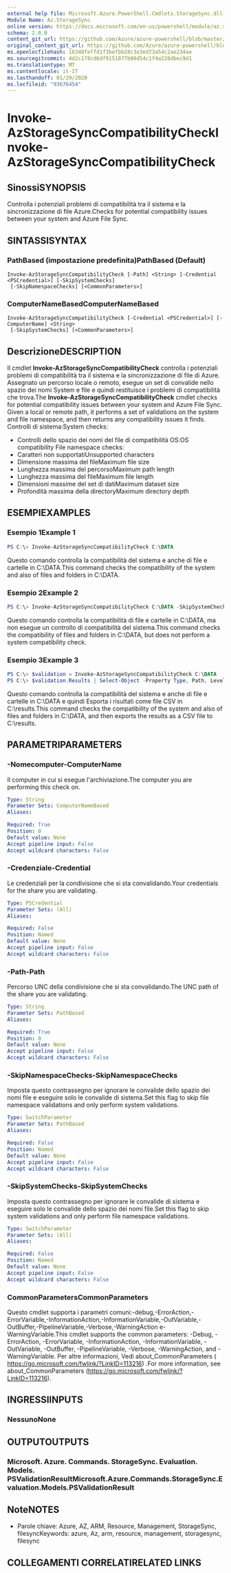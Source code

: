 ```yaml
---
external help file: Microsoft.Azure.PowerShell.Cmdlets.StorageSync.dll-Help.xml
Module Name: Az.StorageSync
online version: https://docs.microsoft.com/en-us/powershell/module/az.storagesync/invoke-azstoragesynccompatibilitycheck
schema: 2.0.0
content_git_url: https://github.com/Azure/azure-powershell/blob/master/src/StorageSync/StorageSync/help/Invoke-AzStorageSyncCompatibilityCheck.md
original_content_git_url: https://github.com/Azure/azure-powershell/blob/master/src/StorageSync/StorageSync/help/Invoke-AzStorageSyncCompatibilityCheck.md
ms.openlocfilehash: 16348feffd1f3befbb28c3e3ed73a54c2ae234ae
ms.sourcegitcommit: 4d2c178cd6df9151877b08d54c1f4a228dbec9d1
ms.translationtype: MT
ms.contentlocale: it-IT
ms.lasthandoff: 01/29/2020
ms.locfileid: "93676454"
---
```

# <span data-ttu-id="bad1a-101">Invoke-AzStorageSyncCompatibilityCheck</span><span class="sxs-lookup"><span data-stu-id="bad1a-101">Invoke-AzStorageSyncCompatibilityCheck</span></span>

## <span data-ttu-id="bad1a-102">Sinossi</span><span class="sxs-lookup"><span data-stu-id="bad1a-102">SYNOPSIS</span></span>
<span data-ttu-id="bad1a-103">Controlla i potenziali problemi di compatibilità tra il sistema e la sincronizzazione di file Azure.</span><span class="sxs-lookup"><span data-stu-id="bad1a-103">Checks for potential compatibility issues between your system and Azure File Sync.</span></span>

## <span data-ttu-id="bad1a-104">SINTASSI</span><span class="sxs-lookup"><span data-stu-id="bad1a-104">SYNTAX</span></span>

### <span data-ttu-id="bad1a-105">PathBased (impostazione predefinita)</span><span class="sxs-lookup"><span data-stu-id="bad1a-105">PathBased (Default)</span></span>
```
Invoke-AzStorageSyncCompatibilityCheck [-Path] <String> [-Credential <PSCredential>] [-SkipSystemChecks]
 [-SkipNamespaceChecks] [<CommonParameters>]
```

### <span data-ttu-id="bad1a-106">ComputerNameBased</span><span class="sxs-lookup"><span data-stu-id="bad1a-106">ComputerNameBased</span></span>
```
Invoke-AzStorageSyncCompatibilityCheck [-Credential <PSCredential>] [-ComputerName] <String>
 [-SkipSystemChecks] [<CommonParameters>]
```

## <span data-ttu-id="bad1a-107">Descrizione</span><span class="sxs-lookup"><span data-stu-id="bad1a-107">DESCRIPTION</span></span>
<span data-ttu-id="bad1a-108">Il cmdlet **Invoke-AzStorageSyncCompatibilityCheck** controlla i potenziali problemi di compatibilità tra il sistema e la sincronizzazione di file di Azure. Assegnato un percorso locale o remoto, esegue un set di convalide nello spazio dei nomi System e file e quindi restituisce i problemi di compatibilità che trova.</span><span class="sxs-lookup"><span data-stu-id="bad1a-108">The **Invoke-AzStorageSyncCompatibilityCheck** cmdlet checks for potential compatibility issues between your system and Azure File Sync. Given a local or remote path, it performs a set of validations on the system and file namespace, and then returns any compatibility issues it finds.</span></span>
<span data-ttu-id="bad1a-109">Controlli di sistema:</span><span class="sxs-lookup"><span data-stu-id="bad1a-109">System checks:</span></span>
- <span data-ttu-id="bad1a-110">Controlli dello spazio dei nomi del file di compatibilità OS:</span><span class="sxs-lookup"><span data-stu-id="bad1a-110">OS compatibility File namespace checks:</span></span>
- <span data-ttu-id="bad1a-111">Caratteri non supportati</span><span class="sxs-lookup"><span data-stu-id="bad1a-111">Unsupported characters</span></span>
- <span data-ttu-id="bad1a-112">Dimensione massima del file</span><span class="sxs-lookup"><span data-stu-id="bad1a-112">Maximum file size</span></span>
- <span data-ttu-id="bad1a-113">Lunghezza massima del percorso</span><span class="sxs-lookup"><span data-stu-id="bad1a-113">Maximum path length</span></span>
- <span data-ttu-id="bad1a-114">Lunghezza massima del file</span><span class="sxs-lookup"><span data-stu-id="bad1a-114">Maximum file length</span></span>
- <span data-ttu-id="bad1a-115">Dimensioni massime del set di dati</span><span class="sxs-lookup"><span data-stu-id="bad1a-115">Maximum dataset size</span></span>
- <span data-ttu-id="bad1a-116">Profondità massima della directory</span><span class="sxs-lookup"><span data-stu-id="bad1a-116">Maximum directory depth</span></span>

## <span data-ttu-id="bad1a-117">ESEMPI</span><span class="sxs-lookup"><span data-stu-id="bad1a-117">EXAMPLES</span></span>

### <span data-ttu-id="bad1a-118">Esempio 1</span><span class="sxs-lookup"><span data-stu-id="bad1a-118">Example 1</span></span>
```powershell
PS C:\> Invoke-AzStorageSyncCompatibilityCheck C:\DATA
```

<span data-ttu-id="bad1a-119">Questo comando controlla la compatibilità del sistema e anche di file e cartelle in C:\DATA.</span><span class="sxs-lookup"><span data-stu-id="bad1a-119">This command checks the compatibility of the system and also of files and folders in C:\DATA.</span></span>

### <span data-ttu-id="bad1a-120">Esempio 2</span><span class="sxs-lookup"><span data-stu-id="bad1a-120">Example 2</span></span>
```powershell
PS C:\> Invoke-AzStorageSyncCompatibilityCheck C:\DATA -SkipSystemChecks
```

<span data-ttu-id="bad1a-121">Questo comando controlla la compatibilità di file e cartelle in C:\DATA, ma non esegue un controllo di compatibilità del sistema.</span><span class="sxs-lookup"><span data-stu-id="bad1a-121">This command checks the compatibility of files and folders in C:\DATA, but does not perform a system compatibility check.</span></span>

### <span data-ttu-id="bad1a-122">Esempio 3</span><span class="sxs-lookup"><span data-stu-id="bad1a-122">Example 3</span></span>
```powershell
PS C:\> $validation = Invoke-AzStorageSyncCompatibilityCheck C:\DATA
PS C:\> $validation.Results | Select-Object -Property Type, Path, Level, Description, Result | Export-Csv -Path C:\results.csv -Encoding utf8
```

<span data-ttu-id="bad1a-123">Questo comando controlla la compatibilità del sistema e anche di file e cartelle in C:\DATA e quindi Esporta i risultati come file CSV in C:\results.</span><span class="sxs-lookup"><span data-stu-id="bad1a-123">This command checks the compatibility of the system and also of files and folders in C:\DATA, and then exports the results as a CSV file to C:\results.</span></span>

## <span data-ttu-id="bad1a-124">PARAMETRI</span><span class="sxs-lookup"><span data-stu-id="bad1a-124">PARAMETERS</span></span>

### <span data-ttu-id="bad1a-125">-Nomecomputer</span><span class="sxs-lookup"><span data-stu-id="bad1a-125">-ComputerName</span></span>
<span data-ttu-id="bad1a-126">Il computer in cui si esegue l'archiviazione.</span><span class="sxs-lookup"><span data-stu-id="bad1a-126">The computer you are performing this check on.</span></span>

```yaml
Type: String
Parameter Sets: ComputerNameBased
Aliases:

Required: True
Position: 0
Default value: None
Accept pipeline input: False
Accept wildcard characters: False
```

### <span data-ttu-id="bad1a-127">-Credenziale</span><span class="sxs-lookup"><span data-stu-id="bad1a-127">-Credential</span></span>
<span data-ttu-id="bad1a-128">Le credenziali per la condivisione che si sta convalidando.</span><span class="sxs-lookup"><span data-stu-id="bad1a-128">Your credentials for the share you are validating.</span></span>

```yaml
Type: PSCredential
Parameter Sets: (All)
Aliases:

Required: False
Position: Named
Default value: None
Accept pipeline input: False
Accept wildcard characters: False
```

### <span data-ttu-id="bad1a-129">-Path</span><span class="sxs-lookup"><span data-stu-id="bad1a-129">-Path</span></span>
<span data-ttu-id="bad1a-130">Percorso UNC della condivisione che si sta convalidando.</span><span class="sxs-lookup"><span data-stu-id="bad1a-130">The UNC path of the share you are validating.</span></span>

```yaml
Type: String
Parameter Sets: PathBased
Aliases:

Required: True
Position: 0
Default value: None
Accept pipeline input: False
Accept wildcard characters: False
```

### <span data-ttu-id="bad1a-131">-SkipNamespaceChecks</span><span class="sxs-lookup"><span data-stu-id="bad1a-131">-SkipNamespaceChecks</span></span>
<span data-ttu-id="bad1a-132">Imposta questo contrassegno per ignorare le convalide dello spazio dei nomi file e eseguire solo le convalide di sistema.</span><span class="sxs-lookup"><span data-stu-id="bad1a-132">Set this flag to skip file namespace validations and only perform system validations.</span></span>

```yaml
Type: SwitchParameter
Parameter Sets: PathBased
Aliases:

Required: False
Position: Named
Default value: None
Accept pipeline input: False
Accept wildcard characters: False
```

### <span data-ttu-id="bad1a-133">-SkipSystemChecks</span><span class="sxs-lookup"><span data-stu-id="bad1a-133">-SkipSystemChecks</span></span>
<span data-ttu-id="bad1a-134">Imposta questo contrassegno per ignorare le convalide di sistema e eseguire solo le convalide dello spazio dei nomi file.</span><span class="sxs-lookup"><span data-stu-id="bad1a-134">Set this flag to skip system validations and only perform file namespace validations.</span></span>

```yaml
Type: SwitchParameter
Parameter Sets: (All)
Aliases:

Required: False
Position: Named
Default value: None
Accept pipeline input: False
Accept wildcard characters: False
```

### <span data-ttu-id="bad1a-135">CommonParameters</span><span class="sxs-lookup"><span data-stu-id="bad1a-135">CommonParameters</span></span>
<span data-ttu-id="bad1a-136">Questo cmdlet supporta i parametri comuni:-debug,-ErrorAction,-ErrorVariable,-InformationAction,-InformationVariable,-OutVariable,-OutBuffer,-PipelineVariable,-Verbose,-WarningAction e-WarningVariable.</span><span class="sxs-lookup"><span data-stu-id="bad1a-136">This cmdlet supports the common parameters: -Debug, -ErrorAction, -ErrorVariable, -InformationAction, -InformationVariable, -OutVariable, -OutBuffer, -PipelineVariable, -Verbose, -WarningAction, and -WarningVariable.</span></span> <span data-ttu-id="bad1a-137">Per altre informazioni, Vedi about_CommonParameters ( https://go.microsoft.com/fwlink/?LinkID=113216) .</span><span class="sxs-lookup"><span data-stu-id="bad1a-137">For more information, see about_CommonParameters (https://go.microsoft.com/fwlink/?LinkID=113216).</span></span>

## <span data-ttu-id="bad1a-138">INGRESSI</span><span class="sxs-lookup"><span data-stu-id="bad1a-138">INPUTS</span></span>

### <span data-ttu-id="bad1a-139">Nessuno</span><span class="sxs-lookup"><span data-stu-id="bad1a-139">None</span></span>

## <span data-ttu-id="bad1a-140">OUTPUT</span><span class="sxs-lookup"><span data-stu-id="bad1a-140">OUTPUTS</span></span>

### <span data-ttu-id="bad1a-141">Microsoft. Azure. Commands. StorageSync. Evaluation. Models. PSValidationResult</span><span class="sxs-lookup"><span data-stu-id="bad1a-141">Microsoft.Azure.Commands.StorageSync.Evaluation.Models.PSValidationResult</span></span>

## <span data-ttu-id="bad1a-142">Note</span><span class="sxs-lookup"><span data-stu-id="bad1a-142">NOTES</span></span>
* <span data-ttu-id="bad1a-143">Parole chiave: Azure, AZ, ARM, Resource, Management, StorageSync, filesync</span><span class="sxs-lookup"><span data-stu-id="bad1a-143">Keywords: azure, Az, arm, resource, management, storagesync, filesync</span></span>

## <span data-ttu-id="bad1a-144">COLLEGAMENTI CORRELATI</span><span class="sxs-lookup"><span data-stu-id="bad1a-144">RELATED LINKS</span></span>
